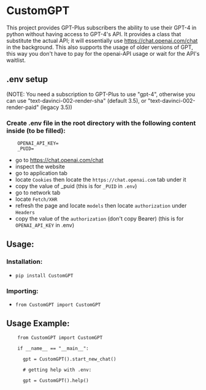 # CustomGPT

This project provides GPT-Plus subscribers the ability to use their GPT-4 in python without having access to GPT-4's API. It provides a class that substitute the actual API; it will essentially use https://chat.openai.com/chat in the background. This also supports the usage of older versions of GPT, this way you don't have to pay for the openai-API usage or wait for the API's waitlist.

## .env setup
(NOTE: You need a subscription to GPT-Plus to use "gpt-4", otherwise you can use "text-davinci-002-render-sha" (default 3.5), or "text-davinci-002-render-paid" (legacy 3.5))

### Create .env file in the root directory with the following content inside (to be filled):
        OPENAI_API_KEY=
        _PUID=
- go to https://chat.openai.com/chat
- inspect the website
- go to application tab
- locate `Cookies` then locate the `https://chat.openai.com` tab under it
- copy the value of _puid (this is for `_PUID` in `.env`)
- go to network tab
- locate `Fetch/XHR`
- refresh the page and locate `models` then locate `authorization` under `Headers`
- copy the value of the `authorization` (don't copy Bearer) (this is for `OPENAI_API_KEY` in .env)

## Usage:

### Installation:
- `pip install CustomGPT`

### Importing:
- `from CustomGPT import CustomGPT`

## Usage Example:
        from CustomGPT import CustomGPT
        
        if __name__ == "__main__":
   
          gpt = CustomGPT().start_new_chat()
        
          # getting help with .env:

          gpt = CustomGPT().help()

